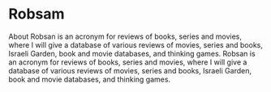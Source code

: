 # Robsam
About
Robsan is an acronym for reviews of books, series and movies, where I will give a database of various reviews of movies, series and books, Israeli Garden, book and movie databases, and thinking games.
Robsan is an acronym for reviews of books, series and movies, where I will give a database of various reviews of movies, series and books, Israeli Garden, book and movie databases, and thinking games.
